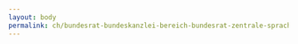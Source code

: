 ```yaml
---
layout: body
permalink: ch/bundesrat-bundeskanzlei-bereich-bundesrat-zentrale-sprachdienste-sektion-deutsch-verwaltungsinterne-redaktionskommission/
---
```


